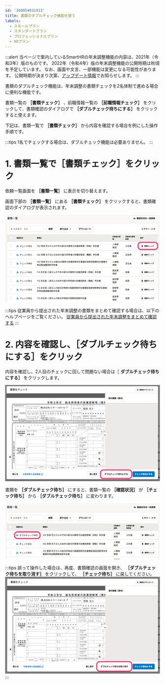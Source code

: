 ```yaml
---
id: '360054031913'
title: 書類のダブルチェック機能を使う
labels:
  - スモールプラン
  - スタンダードプラン
  - プロフェッショナルプラン
  - ¥0プラン
---
```

:::alert
当ページで案内しているSmartHRの年末調整機能の内容は、2021年（令和3年）版のものです。
2022年（令和4年）版の年末調整機能の公開時期は秋頃を予定しています。
なお、画面や文言、一部機能は変更になる可能性があります。
公開時期が決まり次第、[アップデート情報](https://smarthr.jp/update)でお知らせします。
:::

書類のダブルチェック機能は、年末調整の書類チェックを2名体制で進める場合に便利な機能です。

書類一覧の **［書類チェック］** 、前職情報一覧の **［前職情報チェック］** をクリックして、書類確認のダイアログで **［ダブルチェック待ちにする］** をクリックすると使えます。

下記は、書類一覧で **［書類チェック］** から内容を確認する場合を例にした操作手順です。

:::tips
1名でチェックする場合は、ダブルチェック機能は必要ありません。
:::

# 1\. 書類一覧で［書類チェック］をクリック

依頼一覧画面を **［書類一覧］** に表示を切り替えます。

画面下部の **［書類一覧］** にある **［書類チェック］** をクリックすると、書類確認のダイアログが表示されます。

![](./00________SmartHR____________.png)

:::tips
従業員から提出された年末調整の書類をまとめて確認する場合は、以下のヘルプページをご覧ください。
[従業員から提出された年末調整をまとめて確認する](https://knowledge.smarthr.jp/hc/ja/articles/360055393313)
:::

# 2\. 内容を確認し、［ダブルチェック待ちにする］をクリック

内容を確認し、2人目のチェックに回して問題ない場合は［ **ダブルチェック待ちにする］** をクリックします。

![_](./01________SmartHR____________.png)

書類を **［ダブルチェック待ち］** にすると、書類一覧の **［確認状況］** が **［チェック待ち］** から **［ダブルチェック待ち］** に変わります。

![](./02________SmartHR____________.png)

:::tips
誤って操作した場合は、再度、書類確認の画面を開き、 **［ダブルチェック待ちを取り消す］** をクリックして、 **［チェック待ち］** に戻してください。
![](./03________SmartHR____________.png)
:::
